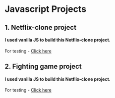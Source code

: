 # Javascript Projects

## 1. Netflix-clone project

#### I used vanilla JS to build this Netflix-clone project.

For testing - [Click here](https://netflix-clone-spsh.netlify.app/)

## 2. Fighting game project

#### I used vanilla JS to build this Netflix-clone project.

For testing - [Click here](https://fighting-game-spsh.netlify.app/)
